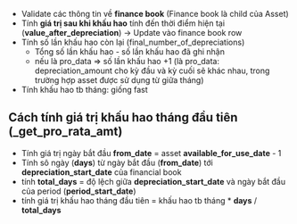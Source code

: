 - Validate các thông tin về **finance book** (Finance book là child của Asset)
- Tính **giá trị sau khi khấu hao** tính đến thời điểm hiện tại (**value_after_depreciation**) -> Update vào finance book row
- Tính số lần khấu hao còn lại (final_number_of_depreciations)
	- Tổng số lần khấu hao - số lần khấu hao đã ghi nhận
	- nếu là pro_data => số lần khấu hao +1 (là pro_data: depreciation_amount cho kỳ đầu và kỳ cuối sẽ khác nhau, trong trường hợp asset được sử dụng từ giữa tháng)
- Tính khấu hao tb tháng: giống fast
## Cách tính giá trị khấu hao tháng đầu tiên (_get_pro_rata_amt)
- Tính giá trị ngày bắt đầu **from_date** = asset **available_for_use_date** - 1
- Tính sô ngày (**days**) từ ngày bắt đầu (**from_date**) tới **depreciation_start_date** của financial book
- tính **total_days** = độ lệch giữa **depreciation_start_date**  và ngày bắt đầu của period (**period_start_date**)
- tính giá trị khấu hao tháng đầu tiên = khấu hao tb tháng * **days** / **total_days**
